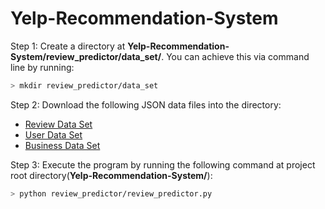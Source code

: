 # Yelp-Recommendation-System

Step 1:
Create a directory at **Yelp-Recommendation-System/review_predictor/data_set/**. You can achieve this via command line by running:
```bash
> mkdir review_predictor/data_set
```

Step 2:
Download the following JSON data files into the directory:
* [Review Data Set](https://drive.google.com/open?id=0B7QfzXn6fKinYXdPRWI0WmRNNUE)
* [User Data Set](https://drive.google.com/open?id=0B7QfzXn6fKindWV4RjVKajBkRGM)
* [Business Data Set](https://drive.google.com/open?id=0B7QfzXn6fKinN3daUGVGWjZMWDA)

Step 3:
Execute the program by running the following command at project root directory(**Yelp-Recommendation-System/**):
```bash
> python review_predictor/review_predictor.py
```
